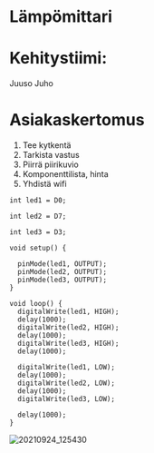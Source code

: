 # Lämpömittari

  # Kehitystiimi:
  Juuso
  Juho
  
  # Asiakaskertomus
  
  1) Tee kytkentä
  2) Tarkista vastus
  3) Piirrä piirikuvio
  4) Komponenttilista, hinta
  5) Yhdistä wifi
```
int led1 = D0;

int led2 = D7;

int led3 = D3;

void setup() {

  pinMode(led1, OUTPUT);
  pinMode(led2, OUTPUT);
  pinMode(led3, OUTPUT);
}

void loop() {
  digitalWrite(led1, HIGH);
  delay(1000);
  digitalWrite(led2, HIGH);
  delay(1000);
  digitalWrite(led3, HIGH);
  delay(1000);

  digitalWrite(led1, LOW);
  delay(1000);
  digitalWrite(led2, LOW);
  delay(1000);
  digitalWrite(led3, LOW);

  delay(1000);
}
```
![20210924_125430](https://user-images.githubusercontent.com/91182746/134656264-5bf80829-55d0-4a2f-9462-c7e6c5dedc4d.jpg)
